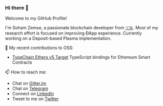 ### Hi there 👋

Welcome to my GitHub Profile!

I'm Soham Zemse, a passionate blockchain developer from [🇮🇳](https://en.wikipedia.org/wiki/India). Most of my research effort is focused on improving ÐApp experience. Currently working on a Deposit-based Plasma implementation.

🌱 My recent contributions to OSS:
- [TypeChain Ethers v5 Target](https://github.com/ethereum-ts/TypeChain/pull/250) TypeScript bindings for Ethereum Smart Contracts

📫 How to reach me:
- Chat on [Gitter.im](https://gitter.im/zemse)
- Chat on [Telegram](https://t.me/zemse)
- Connect on [LinkedIn](https://www.linkedin.com/in/zemse/)
- Tweet to me on [Twitter](https://twitter.com/zemse5)

<!--
**zemse/zemse** is a ✨ _special_ ✨ repository because its `README.md` (this file) appears on your GitHub profile.

Here are some ideas to get you started:

- 🔭 I’m currently working on ...
- 🌱 I’m currently learning ...
- 👯 I’m looking to collaborate on ...
- 🤔 I’m looking for help with ...
- 💬 Ask me about ...
- 📫 How to reach me: ...
- 😄 Pronouns: ...
- ⚡ Fun fact: ...
-->
